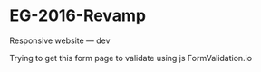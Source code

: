 # EG-2016-Revamp
Responsive website — dev

Trying to get this form page to validate using js FormValidation.io
